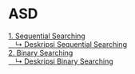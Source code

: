 # ASD
<a href="https://github.com/desyderian/ASD/blob/main/sequential%20searching.c">1. Sequential Searching</a><br>
<a href="deskripsi sequential">&emsp;↳ Deskripsi Sequential Searching</a><br>
<a href="binary searching">2. Binary Searching</a><br>
<a href="deskripsi binary">&emsp;↳ Deskripsi Binary Searching </a><br>


